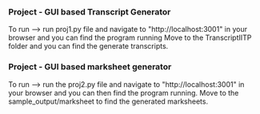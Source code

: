 ### Project - GUI based Transcript Generator

To run --> run proj1.py file and navigate to "http://localhost:3001" in your browser and you can find the program running
           Move to the TranscriptIITP folder and you can find the generate transcripts.

### Project - GUI based marksheet generator

To run --> run the proj2.py file and navigate to "http://localhost:3001" in your browser and you can then find the program running.
           Move to the sample_output/marksheet to find the generated marksheets.
